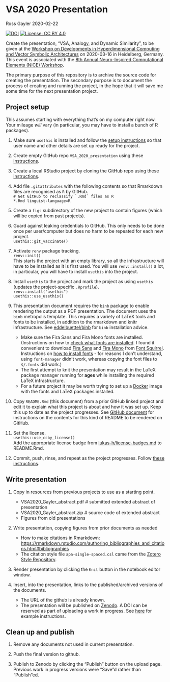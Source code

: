 VSA 2020 Presentation
================
Ross Gayler
2020-02-22

<!-- README.md is generated from README.Rmd. Please edit that file -->

<!-- badges: start -->

[![DOI](https://zenodo.org/badge/DOI/10.5281/zenodo.3700836.svg)](https://doi.org/10.5281/zenodo.3700836)
[![License: CC
BY 4.0](https://img.shields.io/badge/License-CC%20BY%204.0-lightgrey.svg)](https://creativecommons.org/licenses/by/4.0/)
<!-- badges: end -->

Create the presentation, “VSA, Analogy, and Dynamic Similarity”, to be
given at the [Workshop on Developments in Hyperdimensional Computing and
Vector Symbolic
Architectures](https://sites.google.com/view/vsaworkshop2020/home) on
2020-03-16 in Heidelberg, Germany. This event is associated with the
[8th Annual Neuro-Inspired Computational Elements (NICE)
Workshop](https://niceworkshop.org/nice-2020/).

The primary purpose of this repository is to archive the source code for
creating the presentation. The secondary purpose is to document the
process of creating and running the project, in the hope that it will
save me some time for the next presentation project.

## Project setup

This assumes starting with everything that’s on my computer right now.
Your mileage *will* vary (in particular, you may have to install a bunch
of R packages).

1.  Make sure `usethis` is installed and follow the [setup
    instructions](https://usethis.r-lib.org/articles/articles/usethis-setup.html)
    so that user name and other details are set up ready for the
    project.

2.  Create empty GitHub repo `VSA_2020_presentation` using these
    [instructions](https://happygitwithr.com/new-github-first.html#make-a-repo-on-github-2).

3.  Create a local RStudio project by cloning the GitHub repo using
    these
    [instructions](https://happygitwithr.com/new-github-first.html#new-rstudio-project-via-git-clone).

4.  Add file `.gitattributes` with the following contents so that
    Rmarkdown files are recognised as `R` by GitHub.  
    ``# Get GitHub to reclassify `.Rmd` files as R``  
    `*.Rmd linguist-language=R`

5.  Create a `figs` subdirectory of the new project to contain figures
    (which will be copied from past projects).

6.  Guard against leaking credentials to GitHub. This only needs to be
    done once per user/computer but does no harm to be repeated for each
    new project.  
    `usethis::git_vaccinate()`

7.  Activate `renv` package tracking.  
    `renv::init()`  
    This starts the project with an empty library, so all the
    infrastructure will have to be installed as it is first used. You
    will use `renv::install()` a lot, in particular, you will have to
    install `usethis` into the project.

8.  Install `usethis` to the project and mark the project as using
    `usethis` (updates the project-specific `.Rprofile`).  
    `renv::install("usethis")`  
    `usethis::use_usethis()`

9.  This presentation document requires the `binb` package to enable
    rendering the output as a PDF presentation. The document uses the
    `binb` metropolis template. This requires a variety of LaTeX tools
    and fonts to be installed, in addition to the rmarkdown and knitr
    infrastructure. See
    [eddelbuettel/binb](https://github.com/eddelbuettel/binb) for `binb`
    installation advice.
    
      - Make sure the Fira Sans and Fira Mono fonts are installed.
        (Instructions on how to [check what fonts are
        installed](https://www.cyberciti.biz/tips/quickly-list-all-available-fonts.html).
        I found it convenient to download [Fira
        Sans](https://www.fontsquirrel.com/fonts/fira-sans) and [Fira
        Mono](https://www.fontsquirrel.com/fonts/fira-mono) from [Font
        Squirrel](https://www.fontsquirrel.com). Instructions on [how to
        install fonts](https://itsfoss.com/install-fonts-ubuntu/) - for
        reasons I don’t understand, using `font-manager` didn’t work,
        whereas copying the font files to `$/.fonts` did work.)
      - The first attempt to knit the presentation may result in the
        LaTeX package manager running for **ages** while installing the
        required LaTeX infrastructure.
      - For a future project it may be worth trying to set up a
        [Docker](https://www.docker.com/) image with the fonts and LaTeX
        packages installed.

10. Copy `README.Rmd` (this document) from a prior GitHub linked project
    and edit it to explain what this project is about and how it was set
    up. Keep this up to date as the project progresses. See [GitHub
    document](https://rmarkdown.rstudio.com/github_document_format.html)
    for instructions on the contents for this kind of README to be
    rendered on GitHub.

11. Set the license.  
    `usethis::use_ccby_license()`  
    Add the appropriate license badge from
    [lukas-h/license-badges.md](https://gist.github.com/lukas-h/2a5d00690736b4c3a7ba)
    to README.Rmd.

12. Commit, push, rinse, and repeat as the project progresses. Follow
    [these
    instructions](https://happygitwithr.com/new-github-first.html#make-local-changes-save-commit-1).

## Write presentation

1.  Copy in resources from previous projects to use as a starting point.
    
      - VSA2020\_Gayler\_abstract.pdf \# submitted extended abstract of
        presentation
      - VSA2020\_Gayler\_abstract.zip \# source code of extended
        abstract
      - Figures from old presentations

2.  Write presentation, copying figures from prior documents as needed
    
      - How to make citations in Rmarkdown:
        <https://rmarkdown.rstudio.com/authoring_bibliographies_and_citations.html#bibliographies>
      - The citation style file `apa-single-spaced.csl` came from the
        [Zotero Style
        Repository](https://www.zotero.org/styles?q=id%3Aapa-single-spaced&fields=psychology&format=author-date).

3.  Render presentation by clicking the `Knit` button in the notebook
    editor window.

4.  Insert, into the presentation, links to the published/archived
    versions of the documents.
    
      - The URL of the github is already known.
      - The presentation will be published on
        [Zenodo](https://zenodo.org). A DOI can be reserved as part of
        uploading a work in progress. See
        [here](https://instruct-eric.eu/help/other/zenodo-upload-guidelines)
        for example instructions.

## Clean up and publish

1.  Remove any documents not used in current presentation.

2.  Push the final version to github.

3.  Publish to Zenodo by clicking the “Publish” button on the upload
    page. Previous work in progress versions were “Save”d rather than
    “Publish”ed.
